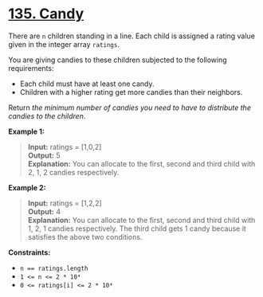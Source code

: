 # [135. Candy](https://leetcode.com/problems/candy/)

There are `n` children standing in a line. Each child is assigned a rating value given in the integer array `ratings`.

You are giving candies to these children subjected to the following requirements:
- Each child must have at least one candy.
- Children with a higher rating get more candies than their neighbors.

Return _the minimum number of candies you need to have to distribute the candies to the children_.


**Example 1:**
> **Input:** ratings = [1,0,2]  
 **Output:** 5  
 **Explanation:** You can allocate to the first, second and third child with 2, 1, 2 candies respectively.

**Example 2:**
> **Input:** ratings = [1,2,2]  
 **Output:** 4  
 **Explanation:** You can allocate to the first, second and third child with 1, 2, 1 candies respectively.
The third child gets 1 candy because it satisfies the above two conditions.


**Constraints:**
- `n == ratings.length`
- `1 <= n <= 2 * 10⁴`
- `0 <= ratings[i] <= 2 * 10⁴`
